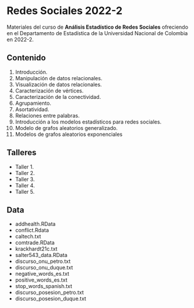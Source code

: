 # Redes Sociales 2022-2

Materiales del curso de **Análisis Estadístico de Redes Sociales** ofreciendo en el Departamento de Estadística de la Universidad Nacional de Colombia en 2022-2.

## Contenido

1. Introducción.
2. Manipulación de datos relacionales.
3. Visualización de datos relacionales.
4. Caracterización de vértices.
5. Caracterización de la conectividad.
6. Agrupamiento.
7. Asortatividad.
8. Relaciones entre palabras.
9. Introducción a los modelos estadísticos para redes sociales.
10. Modelo de grafos aleatorios generalizado.
11. Modelos de grafos aleatorios exponenciales

## Talleres

- Taller 1.
- Taller 2.
- Taller 3.
- Taller 4.
- Taller 5.

## Data

- addhealth.RData
- conflict.Rdata
- caltech.txt
- comtrade.RData
- krackhardt21c.txt
- salter543_data.RData
- discurso_onu_petro.txt
- discurso_onu_duque.txt
- negative_words_es.txt
- positive_words_es.txt
- stop_words_spanish.txt
- discurso_posesion_petro.txt
- discurso_posesion_duque.txt



